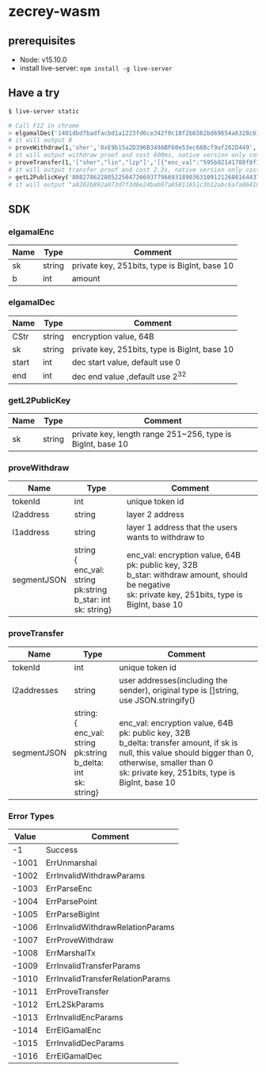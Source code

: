 # zecrey-wasm
## prerequisites

- Node: v15.10.0
- install live-server: `npm install -g live-server`

## Have a try

```sh
$ live-server static

# Call F12 in chrome
> elgamalDec('1401dbd7badfacbd1a1223fd6ce342f0c18f2b6562bd69654a6328c61dfb21a9e731bc07581c07a9c1b4aad3629941ef66c883584cbd60b8b87d35663944a485','808278622805225047266937796693189036310912126801644379966799703288088641332',0,100)
# it will output 8
> proveWithdraw(1,'sher','0xE9b15a2D396B349ABF60e53ec66Bcf9af262D449','{"enc_val":"1401dbd7badfacbd1a1223fd6ce342f0c18f2b6562bd69654a6328c61dfb21a9e731bc07581c07a9c1b4aad3629941ef66c883584cbd60b8b87d35663944a485", "pk":"6ebe89760a2d5a1759b96c87e2e013ebfd1e659ccd8aadfb21d9cd16d9bab80e", "b_star":-2,"sk":"808278622805225047266937796693189036310912126801644379966799703288088641332"}')
# it will output withdraw proof and cost 600ms, native version only cost 20ms
> proveTransfer(1,'["sher","lin","lzp"]','[{"enc_val":"595b82141788f8f1a96a560ad6140f659682d728b77c8ee70ccf96c5be03960b0899e37cba03fad3c052bccf746926a4fab3352a118965c797d67e04993b50ae", "pk":"731f4e1e9c839688c6baac16601b558022c3b27a1f5eee6b633439927a979fa7", "b_delta":-4,"sk":"367676241680898931196669992568589436958624636382082109130432125664493906855"},{"enc_val":"d03f7eb303260882ea703f0c65043c4b2baacddba403db93fba6c96341ba8b87f824e60aa144b91d8e71aa5547e684317a4ca13c407b35e9732afb373259998d", "pk":"2f73fcea812db185cd7447d80fcd81d82cc93b45a4c3533afb0f59d0186a15b0", "b_delta":1},{"enc_val":"b83921e4d8cee3e462b13b8051f942a4ccf7eefb540a5ad953d141bef4970104f98640ad11d42a34a929259705835d2348d8e1b379f27a2b1ab60f18d781109d", "pk":"ad2a965336945fa6bbbd88dc3c8f4c2d35da3015d72673b570d7d524e0c3069e", "b_delta":3}]')
# it will output transfer proof and cost 2.3s, native version only cost 70ms
> getL2PublicKey('80827862280522504726693779669318903631091212680164437996679970328808864133111112')
# it will output "a8202b892a073d7f3d6e24bab97a85811651c3b12abc6a7a864103515844dc25"
```



## SDK

### elgamalEnc

| Name | Type   | Comment                                       |
| ---- | ------ | --------------------------------------------- |
| sk   | string | private key, 251bits, type is BigInt, base 10 |
| b    | int    | amount                                        |

### elgamalDec

| Name  | Type   | Comment                                       |
| ----- | ------ | --------------------------------------------- |
| CStr  | string | encryption value, 64B                         |
| sk    | string | private key, 251bits, type is BigInt, base 10 |
| start | int    | dec start value, default use 0                |
| end   | int    | dec end value ,default use $2^{32}$           |

### getL2PublicKey

| Name | Type   | Comment                                                    |
| ---- | ------ | ---------------------------------------------------------- |
| sk   | string | private key, length range 251~256, type is BigInt, base 10 |

### proveWithdraw

| Name        | Type                                                         | Comment                                                      |
| ----------- | ------------------------------------------------------------ | ------------------------------------------------------------ |
| tokenId     | int                                                          | unique token id                                              |
| l2address   | string                                                       | layer 2 address                                              |
| l1address   | string                                                       | layer 1 address that the users wants to withdraw to          |
| segmentJSON | string<br />{<br />enc_val: string<br />pk:string<br />b_star: int<br />sk: string} | enc_val: encryption value, 64B<br />pk: public key, 32B <br />b_star: withdraw amount, should be negative<br />sk: private key, 251bits, type is BigInt, base 10 |

### proveTransfer

| Name        | Type                                                         | Comment                                                      |
| ----------- | ------------------------------------------------------------ | ------------------------------------------------------------ |
| tokenId     | int                                                          | unique token id                                              |
| l2addresses | string                                                       | user addresses(including the sender), original type is []string, use JSON.stringify() |
| segmentJSON | string:<br />{<br />enc_val: string<br />pk:string<br />b_delta: int<br />sk: string} | enc_val: encryption value, 64B<br />pk: public key, 32B <br />b_delta: transfer amount, if sk is null, this value should bigger than 0, otherwise, smaller than 0<br />sk: private key, 251bits, type is BigInt, base 10 |

### Error Types

| Value | Comment                          |
| ----- | -------------------------------- |
| -1    | Success                          |
| -1001 | ErrUnmarshal                     |
| -1002 | ErrInvalidWithdrawParams         |
| -1003 | ErrParseEnc                      |
| -1004 | ErrParsePoint                    |
| -1005 | ErrParseBigInt                   |
| -1006 | ErrInvalidWithdrawRelationParams |
| -1007 | ErrProveWithdraw                 |
| -1008 | ErrMarshalTx                     |
| -1009 | ErrInvalidTransferParams         |
| -1010 | ErrInvalidTransferRelationParams |
| -1011 | ErrProveTransfer                 |
| -1012 | ErrL2SkParams                    |
| -1013 | ErrInvalidEncParams              |
| -1014 | ErrElGamalEnc                    |
| -1015 | ErrInvalidDecParams              |
| -1016 | ErrElGamalDec                    |
